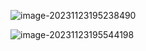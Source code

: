 

![image-20231123195238490](/vuepress/image-20231123195238490.png)





![image-20231123195544198](/vuepress/image-20231123195544198.png)



